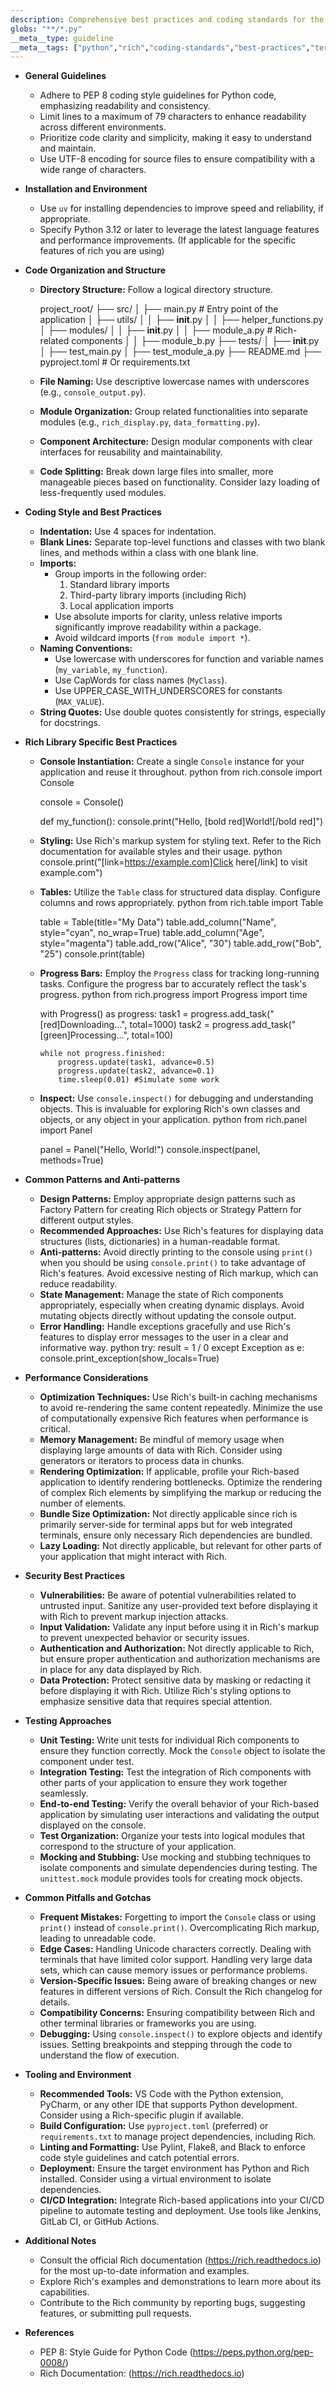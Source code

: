 ```yaml
---
description: Comprehensive best practices and coding standards for the Rich library, focusing on code quality, performance, and maintainability within Python terminal applications.
globs: "**/*.py"
__meta__type: guideline
__meta__tags: ["python","rich","coding-standards","best-practices","terminal-applications"]
---
```

- **General Guidelines**
  - Adhere to PEP 8 coding style guidelines for Python code, emphasizing readability and consistency.
  - Limit lines to a maximum of 79 characters to enhance readability across different environments.
  - Prioritize code clarity and simplicity, making it easy to understand and maintain.
  - Use UTF-8 encoding for source files to ensure compatibility with a wide range of characters.

- **Installation and Environment**
  - Use `uv` for installing dependencies to improve speed and reliability, if appropriate.
  - Specify Python 3.12 or later to leverage the latest language features and performance improvements.  (If applicable for the specific features of rich you are using)

- **Code Organization and Structure**

  - **Directory Structure:** Follow a logical directory structure.
    
    project_root/
    ├── src/
    │   ├── main.py        # Entry point of the application
    │   ├── utils/
    │   │   ├── __init__.py
    │   │   ├── helper_functions.py
    │   ├── modules/
    │   │   ├── __init__.py
    │   │   ├── module_a.py  # Rich-related components
    │   │   ├── module_b.py
    ├── tests/
    │   ├── __init__.py
    │   ├── test_main.py
    │   ├── test_module_a.py
    ├── README.md
    ├── pyproject.toml  # Or requirements.txt
    
  - **File Naming:** Use descriptive lowercase names with underscores (e.g., `console_output.py`).
  - **Module Organization:** Group related functionalities into separate modules (e.g., `rich_display.py`, `data_formatting.py`).
  - **Component Architecture:** Design modular components with clear interfaces for reusability and maintainability.
  - **Code Splitting:**  Break down large files into smaller, more manageable pieces based on functionality. Consider lazy loading of less-frequently used modules.

- **Coding Style and Best Practices**

  - **Indentation:** Use 4 spaces for indentation.
  - **Blank Lines:** Separate top-level functions and classes with two blank lines, and methods within a class with one blank line.
  - **Imports:**
    - Group imports in the following order:
      1. Standard library imports
      2. Third-party library imports (including Rich)
      3. Local application imports
    - Use absolute imports for clarity, unless relative imports significantly improve readability within a package.
    - Avoid wildcard imports (`from module import *`).
  - **Naming Conventions:**
    - Use lowercase with underscores for function and variable names (`my_variable`, `my_function`).
    - Use CapWords for class names (`MyClass`).
    - Use UPPER_CASE_WITH_UNDERSCORES for constants (`MAX_VALUE`).
  - **String Quotes:** Use double quotes consistently for strings, especially for docstrings.

- **Rich Library Specific Best Practices**

  - **Console Instantiation:** Create a single `Console` instance for your application and reuse it throughout.
    python
    from rich.console import Console

    console = Console()

    def my_function():
        console.print("Hello, [bold red]World![/bold red]")
    
  - **Styling:** Use Rich's markup system for styling text.  Refer to the Rich documentation for available styles and their usage.
    python
    console.print("[link=https://example.com]Click here[/link] to visit example.com")
    
  - **Tables:** Utilize the `Table` class for structured data display.  Configure columns and rows appropriately.
    python
    from rich.table import Table

    table = Table(title="My Data")
    table.add_column("Name", style="cyan", no_wrap=True)
    table.add_column("Age", style="magenta")
    table.add_row("Alice", "30")
    table.add_row("Bob", "25")
    console.print(table)
    
  - **Progress Bars:** Employ the `Progress` class for tracking long-running tasks.  Configure the progress bar to accurately reflect the task's progress.
    python
    from rich.progress import Progress
    import time

    with Progress() as progress:
        task1 = progress.add_task("[red]Downloading...", total=1000)
        task2 = progress.add_task("[green]Processing...", total=100)

        while not progress.finished:
            progress.update(task1, advance=0.5)
            progress.update(task2, advance=0.1)
            time.sleep(0.01) #Simulate some work
    
  - **Inspect:** Use `console.inspect()` for debugging and understanding objects.  This is invaluable for exploring Rich's own classes and objects, or any object in your application.
    python
    from rich.panel import Panel

    panel = Panel("Hello, World!")
    console.inspect(panel, methods=True)
    

- **Common Patterns and Anti-patterns**
  - **Design Patterns:**  Employ appropriate design patterns such as Factory Pattern for creating Rich objects or Strategy Pattern for different output styles.
  - **Recommended Approaches:**  Use Rich's features for displaying data structures (lists, dictionaries) in a human-readable format.
  - **Anti-patterns:**  Avoid directly printing to the console using `print()` when you should be using `console.print()` to take advantage of Rich's features. Avoid excessive nesting of Rich markup, which can reduce readability.
  - **State Management:** Manage the state of Rich components appropriately, especially when creating dynamic displays.  Avoid mutating objects directly without updating the console output.
  - **Error Handling:** Handle exceptions gracefully and use Rich's features to display error messages to the user in a clear and informative way.
    python
    try:
        result = 1 / 0
    except Exception as e:
        console.print_exception(show_locals=True)
    

- **Performance Considerations**
  - **Optimization Techniques:** Use Rich's built-in caching mechanisms to avoid re-rendering the same content repeatedly.  Minimize the use of computationally expensive Rich features when performance is critical.
  - **Memory Management:** Be mindful of memory usage when displaying large amounts of data with Rich. Consider using generators or iterators to process data in chunks.
  - **Rendering Optimization:** If applicable, profile your Rich-based application to identify rendering bottlenecks. Optimize the rendering of complex Rich elements by simplifying the markup or reducing the number of elements.
  - **Bundle Size Optimization:** Not directly applicable since rich is primarily server-side for terminal apps but for web integrated terminals, ensure only necessary Rich dependencies are bundled.
  - **Lazy Loading:** Not directly applicable, but relevant for other parts of your application that might interact with Rich.

- **Security Best Practices**
  - **Vulnerabilities:** Be aware of potential vulnerabilities related to untrusted input. Sanitize any user-provided text before displaying it with Rich to prevent markup injection attacks.
  - **Input Validation:** Validate any input before using it in Rich's markup to prevent unexpected behavior or security issues.
  - **Authentication and Authorization:** Not directly applicable to Rich, but ensure proper authentication and authorization mechanisms are in place for any data displayed by Rich.
  - **Data Protection:** Protect sensitive data by masking or redacting it before displaying it with Rich.  Utilize Rich's styling options to emphasize sensitive data that requires special attention.

- **Testing Approaches**
  - **Unit Testing:** Write unit tests for individual Rich components to ensure they function correctly.  Mock the `Console` object to isolate the component under test.
  - **Integration Testing:** Test the integration of Rich components with other parts of your application to ensure they work together seamlessly.
  - **End-to-end Testing:** Verify the overall behavior of your Rich-based application by simulating user interactions and validating the output displayed on the console.
  - **Test Organization:** Organize your tests into logical modules that correspond to the structure of your application.
  - **Mocking and Stubbing:** Use mocking and stubbing techniques to isolate components and simulate dependencies during testing.  The `unittest.mock` module provides tools for creating mock objects.

- **Common Pitfalls and Gotchas**
  - **Frequent Mistakes:** Forgetting to import the `Console` class or using `print()` instead of `console.print()`.  Overcomplicating Rich markup, leading to unreadable code.
  - **Edge Cases:** Handling Unicode characters correctly.  Dealing with terminals that have limited color support. Handling very large data sets, which can cause memory issues or performance problems.
  - **Version-Specific Issues:** Being aware of breaking changes or new features in different versions of Rich. Consult the Rich changelog for details.
  - **Compatibility Concerns:** Ensuring compatibility between Rich and other terminal libraries or frameworks you are using.
  - **Debugging:** Using `console.inspect()` to explore objects and identify issues.  Setting breakpoints and stepping through the code to understand the flow of execution.

- **Tooling and Environment**
  - **Recommended Tools:** VS Code with the Python extension, PyCharm, or any other IDE that supports Python development. Consider using a Rich-specific plugin if available.
  - **Build Configuration:** Use `pyproject.toml` (preferred) or `requirements.txt` to manage project dependencies, including Rich.
  - **Linting and Formatting:** Use Pylint, Flake8, and Black to enforce code style guidelines and catch potential errors.
  - **Deployment:** Ensure the target environment has Python and Rich installed. Consider using a virtual environment to isolate dependencies.
  - **CI/CD Integration:** Integrate Rich-based applications into your CI/CD pipeline to automate testing and deployment.  Use tools like Jenkins, GitLab CI, or GitHub Actions.

- **Additional Notes**
  - Consult the official Rich documentation (https://rich.readthedocs.io) for the most up-to-date information and examples.
  - Explore Rich's examples and demonstrations to learn more about its capabilities.
  - Contribute to the Rich community by reporting bugs, suggesting features, or submitting pull requests.

- **References**
  - PEP 8: Style Guide for Python Code (https://peps.python.org/pep-0008/)
  - Rich Documentation: (https://rich.readthedocs.io)